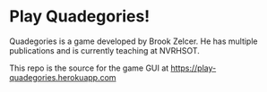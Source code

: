 # Play Quadegories!

Quadegories is a game developed by Brook Zelcer. He has multiple publications and is currently teaching at NVRHSOT.

This repo is the source for the game GUI at https://play-quadegories.herokuapp.com

